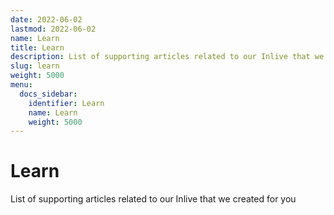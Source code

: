 ```yaml
---
date: 2022-06-02
lastmod: 2022-06-02
name: Learn
title: Learn
description: List of supporting articles related to our Inlive that we created for you
slug: learn
weight: 5000
menu:
  docs_sidebar:
    identifier: Learn
    name: Learn
    weight: 5000
---
```

# Learn
List of supporting articles related to our Inlive that we created for you